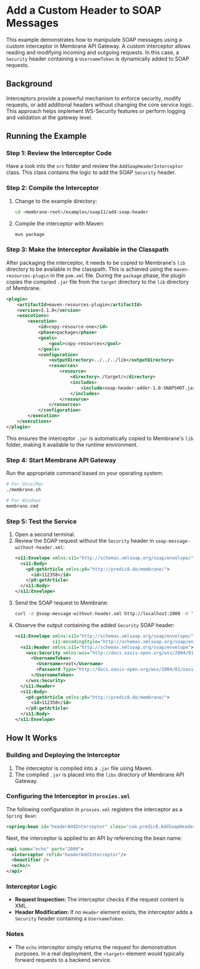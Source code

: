 # Add a Custom Header to SOAP Messages 

This example demonstrates how to manipulate SOAP messages using a custom interceptor in Membrane API Gateway. A custom interceptor allows reading and modifying incoming and outgoing requests. In this case, a `Security` header containing a `UsernameToken` is dynamically added to SOAP requests.

## Background
Interceptors provide a powerful mechanism to enforce security, modify requests, or add additional headers without changing the core service logic. This approach helps implement WS-Security features or perform logging and validation at the gateway level.

## Running the Example

### Step 1: Review the Interceptor Code
Have a look into the `src` folder and review the `AddSoapHeaderInterceptor` class. This class contains the logic to add the SOAP `Security` header.

### Step 2: Compile the Interceptor
1. Change to the example directory:
   ```sh
   cd <membrane-root>/examples/soap11/add-soap-header
   ```
2. Compile the interceptor with Maven:
   ```sh
   mvn package
   ```

### Step 3: Make the Interceptor Available in the Classpath
After packaging the interceptor, it needs to be copied to Membrane's `lib` directory to be available in the classpath. This is achieved using the `maven-resources-plugin` in the `pom.xml` file. During the `package` phase, the plugin copies the compiled `.jar` file from the `target` directory to the `lib` directory of Membrane.

```xml
<plugin>
    <artifactId>maven-resources-plugin</artifactId>
    <version>3.1.0</version>
    <executions>
        <execution>
            <id>copy-resource-one</id>
            <phase>package</phase>
            <goals>
                <goal>copy-resources</goal>
            </goals>
            <configuration>
                <outputDirectory>../../../lib</outputDirectory>
                <resources>
                    <resource>
                        <directory>./target/</directory>
                        <includes>
                            <include>soap-header-adder-1.0-SNAPSHOT.jar</include>
                        </includes>
                    </resource>
                </resources>
            </configuration>
        </execution>
    </executions>
</plugin>
```

This ensures the interceptor `.jar` is automatically copied to Membrane's `lib` folder, making it available to the runtime environment.

### Step 4: Start Membrane API Gateway
Run the appropriate command based on your operating system:
   ```sh
   # For Unix/Mac
   ./membrane.sh

   # For Windows
   membrane.cmd
   ```

### Step 5: Test the Service
1. Open a second terminal.
2. Review the SOAP request without the `Security` header in `soap-message-without-header.xml`:
   ```xml
   <s11:Envelope xmlns:s11="http://schemas.xmlsoap.org/soap/envelope/" s11:encodingStyle="http://schemas.xmlsoap.org/soap/encoding/">
     <s11:Body>
       <p8:getArticle xmlns:p8="http://predic8.de/membrane/">
         <id>112358</id>
       </p8:getArticle>
     </s11:Body>
   </s11:Envelope>
   ```
3. Send the SOAP request to Membrane:
   ```sh
   curl -d @soap-message-without-header.xml http://localhost:2000 -H "Content-Type: application/xml"
   ```
4. Observe the output containing the added `Security` SOAP header:
   ```xml
   <s11:Envelope xmlns:s11="http://schemas.xmlsoap.org/soap/envelope/"
                 s11:encodingStyle="http://schemas.xmlsoap.org/soap/encoding/">
     <s11:Header xmlns:s11="http://schemas.xmlsoap.org/soap/envelope">
       <wss:Security xmlns:wss="http://docs.oasis-open.org/wss/2004/01/oasis-200401-wss-wssecurity-secext-1.0.xsd">
         <UsernameToken>
           <Username>root</Username>
           <Password Type="http://docs.oasis-open.org/wss/2004/01/oasis-200401-wss-username-token-profile-1.0#PasswordDigest">cHJlZGljOCBSb2NrcyEK</Password>
         </UsernameToken>
       </wss:Security>
     </s11:Header>
     <s11:Body>
       <p8:getArticle xmlns:p8="http://predic8.de/membrane/">
         <id>112358</id>
       </p8:getArticle>
     </s11:Body>
   </s11:Envelope>
   ```

## How It Works

### Building and Deploying the Interceptor
1. The interceptor is compiled into a `.jar` file using Maven.
2. The compiled `.jar` is placed into the `libs` directory of Membrane API Gateway.

### Configuring the Interceptor in `proxies.xml`
The following configuration in `proxies.xml` registers the interceptor as a `Spring Bean`:
```xml
<spring:bean id="headerAddInterceptor" class="com.predic8.AddSoapHeaderInterceptor" />
```

Next, the interceptor is applied to an API by referencing the bean name:
```xml
<api name="echo" port="2000">
  <interceptor refid="headerAddInterceptor"/>
  <beautifier />
  <echo/>
</api>
```

### Interceptor Logic
- **Request Inspection:** The interceptor checks if the request content is XML.
- **Header Modification:** If no `Header` element exists, the interceptor adds a `Security` header containing a `UsernameToken`.

### Notes
- The `echo` interceptor simply returns the request for demonstration purposes. In a real deployment, the `<target>` element would typically forward requests to a backend service.



